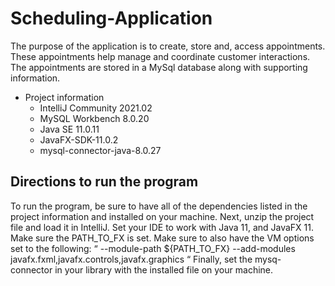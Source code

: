 # Scheduling-Application

The purpose of the application is to create, store and, access appointments. 
These appointments help manage and coordinate customer interactions. 
The appointments are stored in a MySql database along with supporting information. 

- Project information
  - IntelliJ Community 2021.02
  - MySQL Workbench 8.0.20
  - Java SE 11.0.11
  - JavaFX-SDK-11.0.2
  - mysql-connector-java-8.0.27


## Directions to run the program
To run the program, be sure to have all of the dependencies listed in the project information and installed on your machine. 
Next, unzip the project file and load it in IntelliJ. Set your IDE to work with Java 11, and JavaFX 11. 
Make sure the PATH_TO_FX is set. Make sure to also have the VM options set to the following: 
“ --module-path ${PATH_TO_FX} --add-modules javafx.fxml,javafx.controls,javafx.graphics “ 
Finally, set the mysq- connector in your library with the installed file on your machine. 
